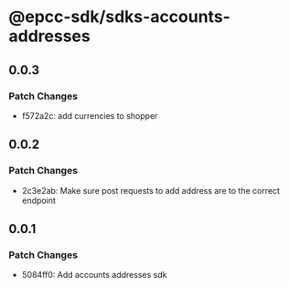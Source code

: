 # @epcc-sdk/sdks-accounts-addresses

## 0.0.3

### Patch Changes

- f572a2c: add currencies to shopper

## 0.0.2

### Patch Changes

- 2c3e2ab: Make sure post requests to add address are to the correct endpoint

## 0.0.1

### Patch Changes

- 5084ff0: Add accounts addresses sdk
